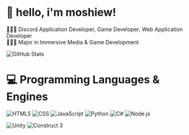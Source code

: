 <!-- Level 3: Add custom code -->
# 👋 hello, i'm moshiew!
👩🏻‍💻 Discord Application Developer, Game Developer, Web Application Developer<br/>
👩🏻‍🎓 Major in Immersive Media & Game Development<br/>

<!-- GitHub stats from https://github.com/anuraghazra/github-readme-stats -->
![GitHub Stats](https://github-readme-stats.vercel.app/api?username=moshiew&theme=dark&hide_border=false&include_all_commits=true&count_private=true&rank_icon=github)<br/>

# 💻 Programming Languages & Engines
<!-- Badges from https://github.com/Ileriayo/markdown-badges -->
![HTML5](https://img.shields.io/badge/html5-%23E34F26.svg?style=for-the-badge&logo=html5&logoColor=white)
![CSS](https://img.shields.io/badge/css-1572B6.svg?style=for-the-badge&logo=css3&logoColor=white)
![JavaScript](https://img.shields.io/badge/javascript-E5A228.svg?style=for-the-badge&logo=javascript&logoColor=white)
![Python](https://img.shields.io/badge/python-3776AB?style=for-the-badge&logo=python&logoColor=ffdd54)
![C#](https://img.shields.io/badge/c%23-239120.svg?style=for-the-badge&logo=sharp&logoColor=white)
![Node.js](https://img.shields.io/badge/Node.js-339933.svg?style=for-the-badge&logo=node.js&logoColor=white)

![Unity](https://img.shields.io/badge/unity-%23000000.svg?style=for-the-badge&logo=unity&logoColor=white)
![Construct 3](https://img.shields.io/badge/Construct%203-131A29.svg?style=for-the-badge&logo=Construct%203&logoColor=white)

